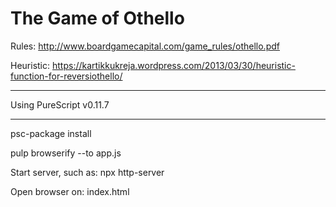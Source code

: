 # The Game of Othello

Rules: http://www.boardgamecapital.com/game_rules/othello.pdf

Heuristic: https://kartikkukreja.wordpress.com/2013/03/30/heuristic-function-for-reversiothello/

--------------------------------

Using PureScript v0.11.7

--------------------------------

psc-package install

pulp browserify --to app.js

Start server, such as: npx http-server

Open browser on: index.html